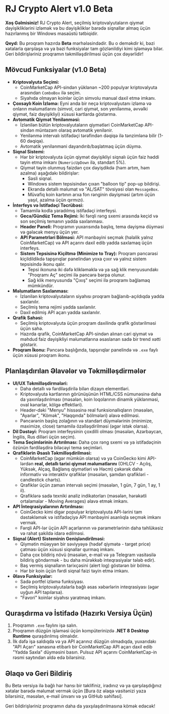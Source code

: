 ﻿# RJ Crypto Alert v1.0 Beta

**Xoş Gəlmisiniz!** RJ Crypto Alert, seçilmiş kriptovalyutaların qiymət dəyişikliklərini izləmək və bu dəyişikliklər barədə siqnallar almaq üçün hazırlanmış bir Windows masaüstü tətbiqidir.

**Qeyd:** Bu proqram hazırda **Beta** mərhələsindədir. Bu o deməkdir ki, bəzi xətalarla qarşılaşa və ya bəzi funksiyalar tam gözlənildiyi kimi işləməyə bilər. Geri bildirişləriniz proqramın təkmilləşdirilməsi üçün çox dəyərlidir!

## Mövcud Funksiyalar (v1.0 Beta)

* **Kriptovalyuta Seçimi:**
    * CoinMarketCap API-sindən yüklənən ~200 populyar kriptovalyuta arasından `ComboBox` ilə seçim.
    * Siyahıda olmayan koinlər üçün simvolu manual daxil etmə imkanı.
* **Çoxsaylı Koin İzləmə:** Eyni anda bir neçə kriptovalyutanı izləmə və onların məlumatlarını (simvol, cari qiymət, son yenilənmə, əvvəlki qiymət, faiz dəyişikliyi) xüsusi kartlarda göstərmə.
* **Avtomatik Qiymət Yenilənməsi:**
    * İzlənilən bütün kriptovalyutaların qiymətləri CoinMarketCap API-sindən müntəzəm olaraq avtomatik yenilənir.
    * Yenilənmə intervalı istifadəçi tərəfindən dəqiqə ilə tənzimlənə bilir (1-60 dəqiqə).
    * Avtomatik yenilənməni dayandırıb/başlatmaq üçün düymə.
* **Siqnal Sistemi:**
    * Hər bir kriptovalyuta üçün qiymət dəyişikliyi siqnalı üçün faiz həddi təyin etmə imkanı (`NumericUpDown` ilə, standart 5%).
    * Qiymət təyin olunmuş faizdən çox dəyişdikdə (həm artım, həm azalma) aşağıdakı bildirişlər:
        * Səsli siqnal.
        * Windows sistem tepsisindən çıxan "balloon tip" pop-up bildirişi.
        * Ekranda detallı məlumat və "AL/SAT" tövsiyəsi olan `MessageBox`.
        * Müvafiq koin kartının arxa fon rənginin dəyişməsi (artım üçün yaşıl, azalma üçün qırmızı).
* **İnterfeys və İstifadəçi Təcrübəsi:**
    * Tamamilə kodla yaradılmış istifadəçi interfeysi.
    * **Gecə/Gündüz Tema Rejimi:** İki fərqli rəng sxemi arasında keçid və son seçilmiş temanın yadda saxlanması.
    * **Header Paneli:** Proqramın yuxarısında başlıq, tema dəyişmə düyməsi və gələcək menyu üçün yer.
    * **API Parametrləri Bölməsi:** API mənbəyini seçmək (hələlik yalnız CoinMarketCap) və API açarını daxil edib yadda saxlamaq üçün interfeys.
    * **Sistem Tepsisinə Kiçiltmə (Minimize to Tray):** Proqram pəncərəsi kiçildildikdə tapşırıqlar panelindən yoxa çıxır və yalnız sistem tepsisində ikonu qalır.
        * Tepsi ikonuna iki dəfə klikləməklə və ya sağ klik menyusundakı "Proqramı Aç" seçimi ilə pəncərə bərpa olunur.
        * Sağ klik menyusunda "Çıxış" seçimi ilə proqramı bağlamaq mümkündür.
* **Məlumatların Saxlanması:**
    * İzlənilən kriptovalyutaların siyahısı proqram bağlanıb-açıldıqda yadda saxlanılır.
    * Seçilmiş tema rejimi yadda saxlanılır.
    * Daxil edilmiş API açarı yadda saxlanılır.
* **Qrafik Sahəsi:**
    * Seçilmiş kriptovalyuta üçün proqram daxilində qrafik göstərilməsi üçün sahə.
    * Hazırda qrafik, CoinMarketCap API-sindən alınan cari qiymət və məhdud faiz dəyişikliyi məlumatlarına əsaslanan sadə bir trend xətti göstərir.
* **Proqram İkonu:** Pəncərə başlığında, tapşırıqlar panelində və `.exe` faylı üçün xüsusi proqram ikonu.

## Planlaşdırılan Əlavələr və Təkmilləşdirmələr

* **UI/UX Təkmilləşdirmələri:**
    * Daha detallı və fərdiləşdirilə bilən dizayn elementləri.
    * Kriptovalyuta kartlarının görünüşünün HTML/CSS nümunəsinə daha da yaxınlaşdırılması (məsələn, koin loqolarının dinamik yüklənməsi, oval kənarlar, kölgə effektləri).
    * Header-dəki "Menyu" hissəsinə real funksionallıqların (məsələn, "Ayarlar", "Kömək", "Haqqında" bölmələri) əlavə edilməsi.
    * Pəncərənin başlıq zolağının və standart düymələrinin (minimize, maximize, close) tamamilə özəlləşdirilməsi (əgər istək olarsa).
* **Dil Dəstəyi:** Proqram interfeysinin çoxdilli olması (məsələn, Azərbaycan, İngilis, Rus dilləri üçün seçim).
* **Tema Seçimlərinin Artırılması:** Daha çox rəng sxemi və ya istifadəçinin özünün fərdiləşdirə biləcəyi tema seçimləri.
* **Qrafiklərin Əsaslı Təkmilləşdirilməsi:**
    * CoinMarketCap (əgər mümkün olarsa) və ya CoinGecko kimi API-lərdən **real, detallı tarixi qiymət məlumatlarını** (OHLCV - Açılış, Yüksək, Alçaq, Bağlanış qiymətləri və Həcm) çəkərək daha informativ və interaktiv qrafiklər (məsələn, şamdan qrafikləri - candlestick charts).
    * Qrafiklər üçün zaman intervalı seçimi (məsələn, 1 gün, 7 gün, 1 ay, 1 il).
    * Qrafiklərə sadə texniki analiz indikatorları (məsələn, hərəkətli ortalamalar - Moving Averages) əlavə etmək imkanı.
* **API İnteqrasiyalarının Artırılması:**
    * CoinGecko kimi digər populyar kriptovalyuta API-lərini tam dəstəkləmək və istifadəçiyə API mənbəyini asanlıqla seçmək imkanı vermək.
    * Fərqli API-lər üçün API açarlarının və parametrlərinin daha təhlükəsiz və rahat şəkildə idarə edilməsi.
* **Siqnal (Alert) Sisteminin Genişləndirilməsi:**
    * Qiymətin müəyyən bir səviyyəyə (hədəf qiymətə - target price) çatması üçün xüsusi siqnallar qurmaq imkanı.
    * Daha çox bildiriş növü (məsələn, e-mail və ya Telegram vasitəsilə bildiriş göndərmək - bu daha mürəkkəb inteqrasiyalar tələb edir).
    * Baş vermiş siqnalların tarixçəsini (alert log) göstərən bir bölmə.
    * Hər bir koin üçün fərdi siqnal faizi təyin etmə imkanı.
* **Əlavə Funksiyalar:**
    * Sadə portfel izləmə funksiyası.
    * Seçilmiş kriptovalyutalarla bağlı əsas xəbərlərin inteqrasiyası (əgər uyğun API tapılarsa).
    * "Favori" koinlər siyahısı yaratmaq imkanı.

## Quraşdırma və İstifadə (Hazırkı Versiya Üçün)

1.  Proqramın `.exe` faylını işə salın.
2.  Proqramın düzgün işləməsi üçün kompüterinizdə **.NET 8 Desktop Runtime** quraşdırılmış olmalıdır.
3.  İlk dəfə işə saldıqda və ya API açarınız düzgün olmadıqda, yuxarıdakı "API Açarı" xanasına etibarlı bir CoinMarketCap API açarı daxil edib "Yadda Saxla" düyməsini basın. Pulsuz API açarını CoinMarketCap-in rəsmi saytından əldə edə bilərsiniz.

## Əlaqə və Geri Bildiriş

Bu Beta versiya ilə bağlı hər hansı bir təklifiniz, iradınız və ya qarşılaşdığınız xətalar barədə məlumat vermək üçün [Bura öz əlaqə vasitənizi yaza bilərsiniz, məsələn, e-mail ünvanı və ya GitHub səhifəsi].

Geri bildirişləriniz proqramın daha da yaxşılaşdırılmasına kömək edəcək!